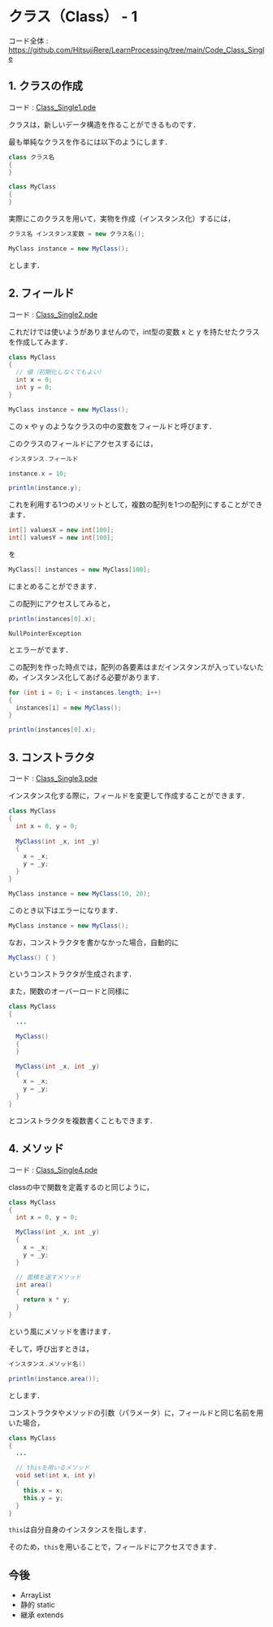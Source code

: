 # クラス（Class） - 1

コード全体 : <https://github.com/HitsujiRere/LearnProcessing/tree/main/Code_Class_Single>

## 1. クラスの作成

コード : [Class_Single1.pde](../Code_Class_Single/Class_Single1/Class_Single1.pde)

クラスは，新しいデータ構造を作ることができるものです．

最も単純なクラスを作るには以下のようにします．

```java
class クラス名
{  
}

class MyClass
{
}
```

実際にこのクラスを用いて，実物を作成（インスタンス化）するには，

```java
クラス名 インスタンス変数 = new クラス名();

MyClass instance = new MyClass();
````

とします．

## 2. フィールド

コード : [Class_Single2.pde](../Code_Class_Single/Class_Single2/Class_Single2.pde)

これだけでは使いようがありませんので，int型の変数 x と y を持たせたクラスを作成してみます．

```java
class MyClass
{
  // 値（初期化しなくてもよい）
  int x = 0;
  int y = 0;
}

MyClass instance = new MyClass();
```

この x や y のようなクラスの中の変数をフィールドと呼びます．

このクラスのフィールドにアクセスするには，

```java
インスタンス.フィールド

instance.x = 10;

println(instance.y);
```

これを利用する1つのメリットとして，複数の配列を1つの配列にすることができます．

```java
int[] valuesX = new int[100];
int[] valuesY = new int[100];
```

を

```java
MyClass[] instances = new MyClass[100];
```

にまとめることができます．

この配列にアクセスしてみると，

```java
println(instances[0].x);
```

```
NullPointerException
```

とエラーがでます．

この配列を作った時点では，配列の各要素はまだインスタンスが入っていないため，インスタンス化してあげる必要があります．

```java
for (int i = 0; i < instances.length; i++)
{
  instances[i] = new MyClass();
}

println(instances[0].x);
```

## 3. コンストラクタ

コード : [Class_Single3.pde](../Code_Class_Single/Class_Single3/Class_Single3.pde)

インスタンス化する際に，フィールドを変更して作成することができます．

```java
class MyClass
{
  int x = 0, y = 0;
  
  MyClass(int _x, int _y)
  {
    x = _x;
    y = _y;
  }
}

MyClass instance = new MyClass(10, 20);
```

このとき以下はエラーになります．

```java
MyClass instance = new MyClass();
```

なお，コンストラクタを書かなかった場合，自動的に

```java
MyClass() { }
```

というコンストラクタが生成されます．

また，関数のオーバーロードと同様に

```java
class MyClass
{
  ...

  MyClass()
  {
  }

  MyClass(int _x, int _y)
  {
    x = _x;
    y = _y;
  }
}
```

とコンストラクタを複数書くこともできます．

## 4. メソッド

コード : [Class_Single4.pde](../Code_Class_Single/Class_Single4/Class_Single4.pde)

classの中で関数を定義するのと同じように，

```java
class MyClass
{
  int x = 0, y = 0;

  MyClass(int _x, int _y)
  {
    x = _x;
    y = _y;
  }

  // 面積を返すメソッド
  int area()
  {
    return x * y;
  }
}
```

という風にメソッドを書けます．

そして，呼び出すときは，

```java
インスタンス.メソッド名()

println(instance.area());
```

とします．

コンストラクタやメソッドの引数（パラメータ）に，フィールドと同じ名前を用いた場合，

```java
class MyClass
{
  ...

  // thisを用いるメソッド
  void set(int x, int y)
  {
    this.x = x;
    this.y = y;
  }
}
```

`this`は自分自身のインスタンスを指します．

そのため，`this`を用いることで，フィールドにアクセスできます．

## 今後

- ArrayList
- 静的 static
- 継承 extends
